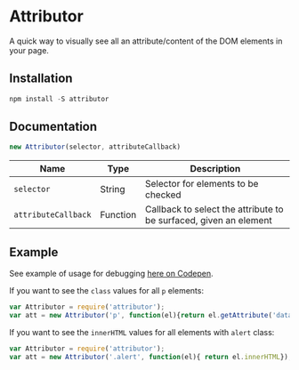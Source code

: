 # Attributor
A quick way to visually see all an attribute/content of the DOM elements in your page.

## Installation

```js
npm install -S attributor
```

## Documentation

```js
new Attributor(selector, attributeCallback)
```

| Name      | Type              | Description              |
| --------- | ----------------- | ------------------------ |
| `selector` | String | Selector for elements to be checked|
| `attributeCallback` | Function | Callback to select the attribute to be surfaced, given an element|


## Example

See example of usage for debugging [here on Codepen](http://codepen.io/piratefsh/pen/mAjWLY).

If you want to see the `class` values for all `p` elements:

```js
var Attributor = require('attributor');
var att = new Attributor('p', function(el){return el.getAttribute('data-block-track')});
```

If you want to see the `innerHTML` values for all elements with `alert` class:

```js
var Attributor = require('attributor');
var att = new Attributor('.alert', function(el){ return el.innerHTML});
```